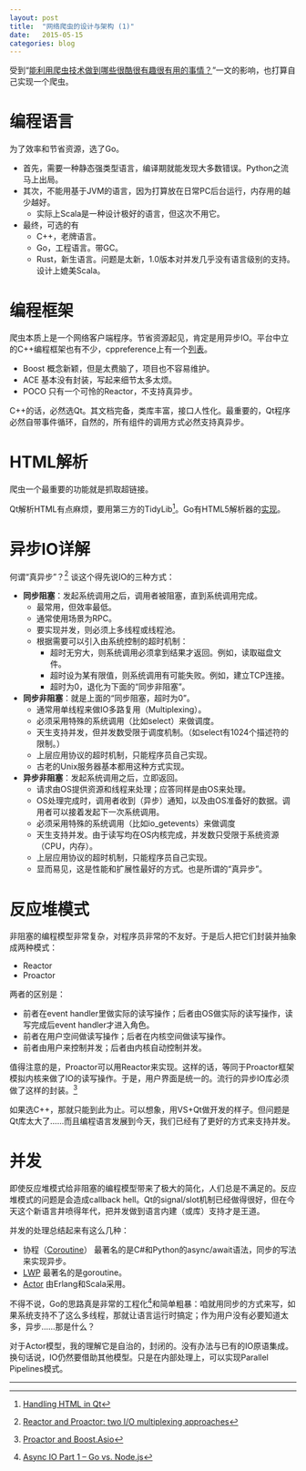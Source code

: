 ```yaml
---
layout: post
title:  "网络爬虫的设计与架构 (1)"
date:   2015-05-15
categories: blog
---
```


受到“[能利用爬虫技术做到哪些很酷很有趣很有用的事情？](http://www.zhihu.com/question/27621722)”一文的影响，也打算自己实现一个爬虫。

# 编程语言

为了效率和节省资源，选了Go。

* 首先，需要一种静态强类型语言，编译期就能发现大多数错误。Python之流马上出局。
* 其次，不能用基于JVM的语言，因为打算放在日常PC后台运行，内存用的越少越好。
  - 实际上Scala是一种设计极好的语言，但这次不用它。
* 最终，可选的有
  - C++，老牌语言。
  - Go，工程语言。带GC。
  - Rust，新生语言。问题是太新，1.0版本对并发几乎没有语言级别的支持。设计上媲美Scala。

# 编程框架

爬虫本质上是一个网络客户端程序。节省资源起见，肯定是用异步IO。平台中立的C++编程框架也有不少，cppreference上有一个[列表](http://en.cppreference.com/w/cpp/links/libs)。

* Boost 概念新颖，但是太费脑了，项目也不容易维护。
* ACE 基本没有封装，写起来细节太多太烦。
* POCO 只有一个可怜的Reactor，不支持真异步。

C++的话，必然选Qt。其文档完备，类库丰富，接口人性化。最重要的，Qt程序必然自带事件循环，自然的，所有组件的调用方式必然支持真异步。

# HTML解析

爬虫一个最重要的功能就是抓取超链接。

Qt解析HTML有点麻烦，要用第三方的TidyLib[^QtHTML]。Go有HTML5解析器的[实现](http://godoc.org/golang.org/x/net/html)。

# 异步IO详解

何谓“真异步”？[^TrueAsync] 谈这个得先说IO的三种方式：

* __同步阻塞__：发起系统调用之后，调用者被阻塞，直到系统调用完成。
  - 最常用，但效率最低。
  - 通常使用场景为RPC。
  - 要实现并发，则必须上多线程或线程池。
  - 根据需要可以引入由系统控制的超时机制：
    + 超时无穷大，则系统调用必须拿到结果才返回。例如，读取磁盘文件。
    + 超时设为某有限值，则系统调用有可能失败。例如，建立TCP连接。
    + 超时为0，退化为下面的“同步非阻塞”。
* __同步非阻塞__：就是上面的“同步阻塞，超时为0”。
  - 通常用单线程来做IO多路复用（Multiplexing）。
  - 必须采用特殊的系统调用（比如select）来做调度。
  - 天生支持并发，但并发数受限于调度机制。（如select有1024个描述符的限制。）
  - 上层应用协议的超时机制，只能程序员自己实现。
  - 古老的Unix服务器基本都用这种方式实现。
* __异步非阻塞__：发起系统调用之后，立即返回。
  - 请求由OS提供资源和线程来处理；应答同样是由OS来处理。
  - OS处理完成时，调用者收到（异步）通知，以及由OS准备好的数据。调用者可以接着发起下一次系统调用。
  - 必须采用特殊的系统调用（比如io_getevents）来做调度
  - 天生支持并发。由于读写均在OS内核完成，并发数只受限于系统资源（CPU，内存）。
  - 上层应用协议的超时机制，只能程序员自己实现。
  - 显而易见，这是性能和扩展性最好的方式。也是所谓的“真异步”。

# 反应堆模式

非阻塞的编程模型非常复杂，对程序员非常的不友好。于是后人把它们封装并抽象成两种模式：

* Reactor
* Proactor

两者的区别是：

* 前者在event handler里做实际的读写操作；后者由OS做实际的读写操作，读写完成后event handler才进入角色。
* 前者在用户空间做读写操作；后者在内核空间做读写操作。
* 前者由用户来控制并发；后者由内核自动控制并发。

值得注意的是，Proactor可以用Reactor来实现。这样的话，等同于Proactor框架模拟内核来做了IO的读写操作。于是，用户界面是统一的。流行的异步IO库必须做了这样的封装。[^BoostAsio]

如果选C++，那就只能到此为止。可以想象，用VS+Qt做开发的样子。但问题是Qt库太大了……而且编程语言发展到今天，我们已经有了更好的方式来支持并发。

# 并发

即使反应堆模式给非阻塞的编程模型带来了极大的简化，人们总是不满足的。反应堆模式的问题是会造成callback hell。Qt的signal/slot机制已经做得很好，但在今天这个新语言井喷得年代，把并发做到语言内建（或库）支持才是王道。

并发的处理总结起来有这么几种：

* 协程（[Coroutine](http://en.wikipedia.org/wiki/Coroutine)） 最著名的是C#和Python的async/await语法，同步的写法来实现异步。
* [LWP](http://en.wikipedia.org/wiki/Light-weight_process) 最著名的是goroutine。
* [Actor](http://en.wikipedia.org/wiki/Actor_model) 由Erlang和Scala采用。

不得不说，Go的思路真是非常的工程化[^AsyncGo]和简单粗暴：咱就用同步的方式来写，如果系统支持不了这么多线程，那就让语言运行时搞定；作为用户没有必要知道太多，异步……那是什么？

对于Actor模型，我的理解它是自治的，封闭的。没有办法与已有的IO原语集成。换句话说，IO仍然要借助其他模型。只是在内部处理上，可以实现Parallel Pipelines模式。

---
[^TrueAsync]: [Reactor and Proactor: two I/O multiplexing approaches](http://www.artima.com/articles/io_design_patterns2.html)
[^BoostAsio]: [Proactor and Boost.Asio](http://www.boost.org/doc/libs/1_58_0/doc/html/boost_asio/overview/core/async.html)
[^AsyncGo]: [Async IO Part 1 – Go vs. Node.js](http://www.reddit.com/r/golang/comments/25iic3/async_io_part_1_go_vs_nodejs/)
[^QtHTML]: [Handling HTML in Qt](https://wiki.qt.io/Handling_HTML)
